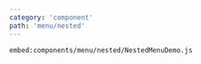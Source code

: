 ```yaml
---
category: 'component'
path: 'menu/nested'
---
```


`embed:components/menu/nested/NestedMenuDemo.js`
